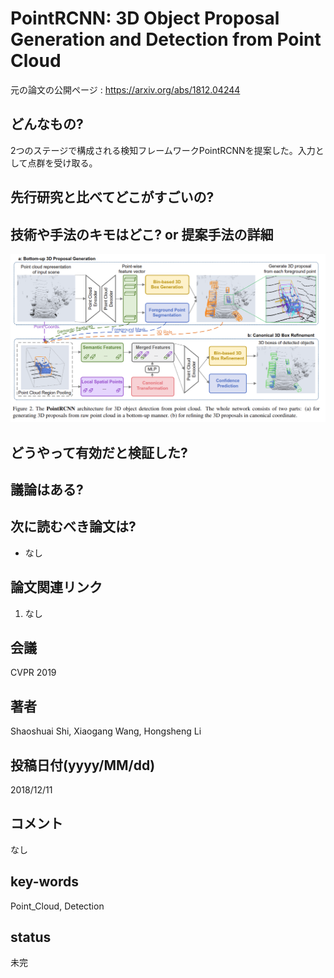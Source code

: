 # PointRCNN: 3D Object Proposal Generation and Detection from Point Cloud

元の論文の公開ページ : https://arxiv.org/abs/1812.04244

## どんなもの?
2つのステージで構成される検知フレームワークPointRCNNを提案した。入力として点群を受け取る。

## 先行研究と比べてどこがすごいの?


## 技術や手法のキモはどこ? or 提案手法の詳細

![fig2](img/P3OPGaDfPC/fig2.png)

## どうやって有効だと検証した?

## 議論はある?

## 次に読むべき論文は?
- なし

## 論文関連リンク
1. なし

## 会議
CVPR 2019

## 著者
Shaoshuai Shi, Xiaogang Wang, Hongsheng Li

## 投稿日付(yyyy/MM/dd)
2018/12/11

## コメント
なし

## key-words
Point_Cloud, Detection

## status
未完